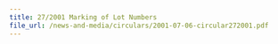 ```yaml
---
title: 27/2001 Marking of Lot Numbers
file_url: /news-and-media/circulars/2001-07-06-circular272001.pdf
---
```

